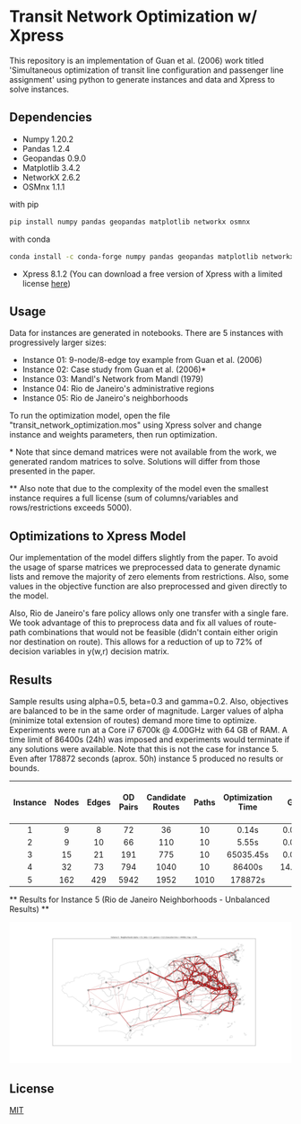 # Transit Network Optimization w/ Xpress

This repository is an implementation of Guan et al. (2006) work titled 'Simultaneous optimization of transit line configuration and passenger line assignment' using python to generate instances and data and Xpress to solve instances.


## Dependencies

- Numpy 1.20.2
- Pandas 1.2.4
- Geopandas 0.9.0
- Matplotlib 3.4.2
- NetworkX 2.6.2
- OSMnx 1.1.1

with pip
```bash
pip install numpy pandas geopandas matplotlib networkx osmnx
```

with conda
```bash
conda install -c conda-forge numpy pandas geopandas matplotlib networkx osmnx
```

- Xpress 8.1.2 (You can download a free version of Xpress with a limited license [here](https://content.fico.com/xpress-optimization-community-license?utm_source=FICO-Community&utm_medium=app-homepage))

## Usage

Data for instances are generated in notebooks. There are 5 instances with progressively larger sizes:

- Instance 01: 9-node/8-edge toy example from Guan et al. (2006)
- Instance 02: Case study from Guan et al. (2006)*
- Instance 03: Mandl's Network from Mandl (1979)
- Instance 04: Rio de Janeiro's administrative regions
- Instance 05: Rio de Janeiro's neighborhoods

To run the optimization model, open the file "transit_network_optimization.mos" using Xpress solver and change instance and weights parameters, then run optimization.

\* Note that since demand matrices were not available from the work, we generated random matrices to solve. Solutions will differ from those presented in the paper.

\** Also note that due to the complexity of the model even the smallest instance requires a full license (sum of columns/variables and rows/restrictions exceeds 5000).


## Optimizations to Xpress Model

Our implementation of the model differs slightly from the paper. To avoid the usage of sparse matrices we preprocessed data to generate dynamic lists and remove the majority of zero elements from restrictions. Also, some values in the objective function are also preprocessed and given directly to the model.

Also, Rio de Janeiro's fare policy allows only one transfer with a single fare. We took advantage of this to preprocess data and fix all values of route-path combinations that would not be feasible (didn't contain either origin nor destination on route). This allows for a reduction of up to 72% of decision variables in y(w,r) decision matrix.


## Results

Sample results using alpha=0.5, beta=0.3 and gamma=0.2. Also, objectives are balanced to be in the same order of magnitude. Larger values of alpha (minimize total extension of routes) demand more time to optimize. Experiments were run at a Core i7 6700k @ 4.00GHz with 64 GB of RAM. A time limit of 86400s (24h) was imposed and experiments would terminate if any solutions were available. Note that this is not the case for instance 5. Even after 178872 seconds (aprox. 50h) instance 5 produced no results or bounds.

| Instance | Nodes | Edges | OD Pairs | Candidate Routes | Paths | Optimization Time |   Gap  | Selected Routes Length | Avg. Transfer per User | Avg. Distance Traveled per User | # Of Routes Selected |
|:--------:|:-----:|:-----:|:--------:|:----------------:|:-----:|:-----------------:|:------:|:----------------------:|:----------------------:|:-------------------------------:|:--------------------:|
|     1    |   9   |   8   |    72    |        36        |   10  |       0.14s       |  0.00% |          100km         |          1.44          |             23.30km             |           3          |
|     2    |   9   |   10  |    66    |        110       |   10  |       5.55s       |  0.00% |          106km         |          1.48          |             18.19km             |           4          |
|     3    |   15  |   21  |    191   |        775       |   10  |     65035.45s     |  0.00% |          87km          |          1.45          |             15.34km             |           3          |
|     4    |   32  |   73  |    794   |       1040       |   10  |       86400s      | 14.52% |         2183km         |          1.11          |             19.02km             |          30          |
|     5    |  162  |  429  |   5942   |       1952       |  1010 |      178872s      |    -   |            -           |            -           |                -                |           -          |


** Results for Instance 5 (Rio de Janeiro Neighborhoods - Unbalanced Results) **

![Instance 5 results](output/instance_5_050302_unbalanced.png)


## License
[MIT](https://choosealicense.com/licenses/mit/)